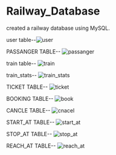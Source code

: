 # Railway_Database

created a railway database using MySQL.

user table--![user](https://user-images.githubusercontent.com/88641285/198898157-344a0b75-8df9-4c0f-bef5-a8e225de1362.png)

PASSANGER TABLE--
![passanger](https://user-images.githubusercontent.com/88641285/198898325-ec0e7de6-777b-4f2e-ba78-1d7534396f51.png)



train table--
![train](https://user-images.githubusercontent.com/88641285/198898201-4a95c309-5160-455f-be75-ab88136dcaaf.png)

train_stats--
![train_stats](https://user-images.githubusercontent.com/88641285/198898211-9d4491c8-3fd5-4b39-ada5-efa3ab433f4c.png)

TICKET TABLE--
![ticket](https://user-images.githubusercontent.com/88641285/198898272-c8434292-242b-4160-93ad-01fd741efd9a.png)


BOOKING TABLE--
![book](https://user-images.githubusercontent.com/88641285/198898289-57586690-5171-43fd-b0f0-985e07a4f535.png)

CANCLE TABLE--
![cnacel](https://user-images.githubusercontent.com/88641285/198898303-3a92980d-6511-4d55-acf5-4db64350c01b.png)

START_AT TABLE--
![start_at](https://user-images.githubusercontent.com/88641285/198898337-cf492678-3c3d-451d-8afb-026213ed8688.png)

STOP_AT TABLE--
![stop_at](https://user-images.githubusercontent.com/88641285/198898344-967c1a5e-6791-4a50-8ab7-cdc3b39df3c7.png)

REACH_AT TABLE--
![reach_at](https://user-images.githubusercontent.com/88641285/198898368-6783e407-fb61-4fbe-af07-53696877597d.png)


